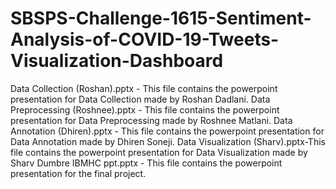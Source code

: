 # SBSPS-Challenge-1615-Sentiment-Analysis-of-COVID-19-Tweets-Visualization-Dashboard
Data Collection (Roshan).pptx - This file contains the powerpoint presentation for Data Collection made by Roshan Dadlani.
Data Preprocessing (Roshnee).pptx - This file contains the powerpoint presentation for Data Preprocessing made by Roshnee Matlani.
Data Annotation (Dhiren).pptx - This file contains the powerpoint presentation for Data Annotation made by Dhiren Soneji.
Data Visualization (Sharv).pptx-This file contains the powerpoint presentation for Data Visualization made by Sharv Dumbre
IBMHC ppt.pptx - This file contains the powerpoint presentation for the final project.
